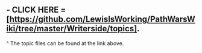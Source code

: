 
## - CLICK HERE = [https://github.com/LewisIsWorking/PathWarsWiki/tree/master/Writerside/topics].

^ The topic files can be found at the link above.
